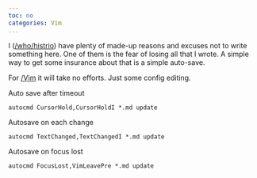 ```yaml
---
toc: no
categories: Vim
...
```


I ([/who/histrio]()) have plenty of made-up reasons and excuses not to write something here. One of them is the fear of losing all that I wrote. A simple way to get some insurance about that is a simple auto-save. 

For [/Vim]() it will take no efforts. Just some config editing.

Auto save after timeout
```vimrc
autocmd CursorHold,CursorHoldI *.md update
```

Autosave on each change
```vimrc
autocmd TextChanged,TextChangedI *.md update
```

Autosave on focus lost
```vimrc
autocmd FocusLost,VimLeavePre *.md update
```